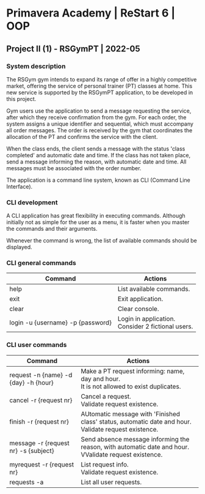 # Primavera Academy | ReStart 6 | OOP

## Project II (1) - RSGymPT | 2022-05

### System description

The RSGym gym intends to expand its range of offer in a highly competitive market, offering the service of personal trainer (PT) classes at home. This new service is supported by the RSGymPT application, to be developed in this project.

Gym users use the application to send a message requesting the service, after which they receive confirmation from the gym. For each order, the system assigns a unique identifier and sequential, which must accompany all order messages. The order is received by the gym that coordinates the allocation of the PT and confirms the service with the client.

When the class ends, the client sends a message with the status 'class completed' and automatic date and time. If the class has not taken place, send a message informing the reason, with automatic date and time. All messages must be associated with the order number.

The application is a command line system, known as CLI (Command Line Interface).

### CLI development

A CLI application has great flexibility in executing commands. Although initially not as simple for the user as a menu, it is faster when you master the commands and their arguments.

Whenever the command is wrong, the list of available commands should be displayed.

### CLI general commands

| Command                           | Actions                                              |
| --------------------------------- | ---------------------------------------------------- |
| help                              | List available commands.                             |
| exit                              | Exit application.                                    |
| clear                             | Clear console.                                       |
| login -u {username} -p {password} | Login in application.<br>Consider 2 fictional users. |

### CLI user commands

| Command                                | Actions                                                                                                       |
| -------------------------------------- | ------------------------------------------------------------------------------------------------------------- |
| request -n {name} -d {day} -h {hour}   | Make a PT request informing: name, day and hour.<br>It is not allowed to exist duplicates.                    |
| cancel -r {request nr}                 | Cancel a request.<br>Validate request existence.                                                              |
| finish -r {request nr}                 | AUtomatic message with 'Finished class' status, automatic date and hour.<br>Validate request existence.       |
| message -r {request nr} -s {subject}   | Send absence message informing the reason, with automatic date and hour.<br>VValidate request existence.      |
| myrequest -r {request nr}              | List request info.<br>Validate request existence.                                                             |
| requests -a                            | List all user requests.                                                                                       |
